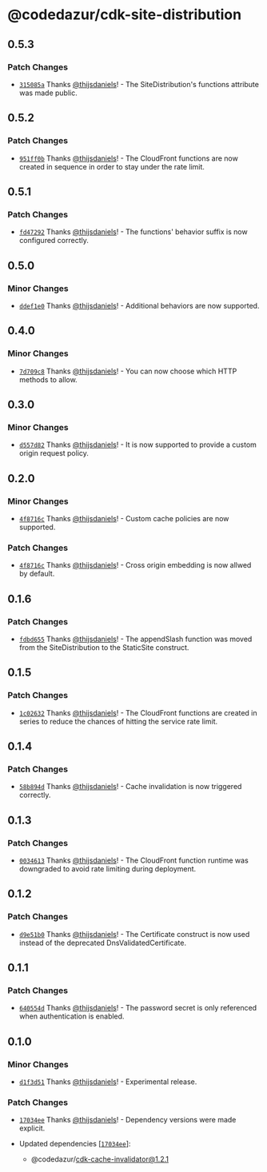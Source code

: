# @codedazur/cdk-site-distribution

## 0.5.3

### Patch Changes

- [`315085a`](https://github.com/codedazur/toolkit/commit/315085a029c6f0f2f71b1a48ea223b0b78d316aa) Thanks [@thijsdaniels](https://github.com/thijsdaniels)! - The SiteDistribution's functions attribute was made public.

## 0.5.2

### Patch Changes

- [`951ff0b`](https://github.com/codedazur/toolkit/commit/951ff0b7d2d6add7796989801052717b7f486ff8) Thanks [@thijsdaniels](https://github.com/thijsdaniels)! - The CloudFront functions are now created in sequence in order to stay under the rate limit.

## 0.5.1

### Patch Changes

- [`fd47292`](https://github.com/codedazur/toolkit/commit/fd4729230f53aefd5ff29617b99420f9a1df2398) Thanks [@thijsdaniels](https://github.com/thijsdaniels)! - The functions' behavior suffix is now configured correctly.

## 0.5.0

### Minor Changes

- [`ddef1e0`](https://github.com/codedazur/toolkit/commit/ddef1e023538d35ecf637a30e654f10ebb06d8d2) Thanks [@thijsdaniels](https://github.com/thijsdaniels)! - Additional behaviors are now supported.

## 0.4.0

### Minor Changes

- [`7d709c8`](https://github.com/codedazur/toolkit/commit/7d709c8be6ea8b0573443e9cc138d7b909412a30) Thanks [@thijsdaniels](https://github.com/thijsdaniels)! - You can now choose which HTTP methods to allow.

## 0.3.0

### Minor Changes

- [`d557d82`](https://github.com/codedazur/toolkit/commit/d557d822ffe8e42b0907f1d4e1a2b243f3430674) Thanks [@thijsdaniels](https://github.com/thijsdaniels)! - It is now supported to provide a custom origin request policy.

## 0.2.0

### Minor Changes

- [`4f8716c`](https://github.com/codedazur/toolkit/commit/4f8716c534265493e708ede8239bd47d38ff83a4) Thanks [@thijsdaniels](https://github.com/thijsdaniels)! - Custom cache policies are now supported.

### Patch Changes

- [`4f8716c`](https://github.com/codedazur/toolkit/commit/4f8716c534265493e708ede8239bd47d38ff83a4) Thanks [@thijsdaniels](https://github.com/thijsdaniels)! - Cross origin embedding is now allwed by default.

## 0.1.6

### Patch Changes

- [`fdbd655`](https://github.com/codedazur/toolkit/commit/fdbd65536edc88074817e9256f99f30a5e1c3680) Thanks [@thijsdaniels](https://github.com/thijsdaniels)! - The appendSlash function was moved from the SiteDistribution to the StaticSite construct.

## 0.1.5

### Patch Changes

- [`1c02632`](https://github.com/codedazur/toolkit/commit/1c026324d77c3ebeb81f9722a41a88cf8947d2c0) Thanks [@thijsdaniels](https://github.com/thijsdaniels)! - The CloudFront functions are created in series to reduce the chances of hitting the service rate limit.

## 0.1.4

### Patch Changes

- [`58b894d`](https://github.com/codedazur/toolkit/commit/58b894d62bfd01f852233a95b75ffa538a5bc7f1) Thanks [@thijsdaniels](https://github.com/thijsdaniels)! - Cache invalidation is now triggered correctly.

## 0.1.3

### Patch Changes

- [`0034613`](https://github.com/codedazur/toolkit/commit/0034613fbf086d5e634a9a09d4273025b9a647aa) Thanks [@thijsdaniels](https://github.com/thijsdaniels)! - The CloudFront function runtime was downgraded to avoid rate limiting during deployment.

## 0.1.2

### Patch Changes

- [`d9e51b0`](https://github.com/codedazur/toolkit/commit/d9e51b0e2fb36d64c641ae341124b0fb2bd298df) Thanks [@thijsdaniels](https://github.com/thijsdaniels)! - The Certificate construct is now used instead of the deprecated DnsValidatedCertificate.

## 0.1.1

### Patch Changes

- [`640554d`](https://github.com/codedazur/toolkit/commit/640554d76addc0da87c05d416d6e2af7448d816b) Thanks [@thijsdaniels](https://github.com/thijsdaniels)! - The password secret is only referenced when authentication is enabled.

## 0.1.0

### Minor Changes

- [`d1f3d51`](https://github.com/codedazur/toolkit/commit/d1f3d512d31d659ffdc115147d9631057fe8d073) Thanks [@thijsdaniels](https://github.com/thijsdaniels)! - Experimental release.

### Patch Changes

- [`17034ee`](https://github.com/codedazur/toolkit/commit/17034ee5fcbc026fc779a12130572d515d2b8298) Thanks [@thijsdaniels](https://github.com/thijsdaniels)! - Dependency versions were made explicit.

- Updated dependencies [[`17034ee`](https://github.com/codedazur/toolkit/commit/17034ee5fcbc026fc779a12130572d515d2b8298)]:
  - @codedazur/cdk-cache-invalidator@1.2.1
